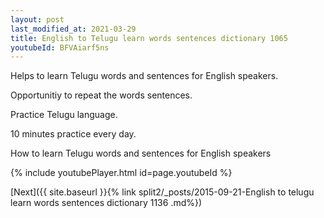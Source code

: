 ```yaml
---
layout: post
last_modified_at: 2021-03-29
title: English to Telugu learn words sentences dictionary 1065 
youtubeId: BFVAiarf5ns
---
```

 
 
Helps to learn Telugu words and sentences for English speakers.

Opportunitiy to repeat the words sentences. 

Practice Telugu language. 
 
10 minutes practice every day. 
 
How to learn Telugu words and sentences for English speakers 
 
{% include youtubePlayer.html id=page.youtubeId %}
 
 
[Next]({{ site.baseurl }}{% link  split2/_posts/2015-09-21-English to telugu learn words sentences dictionary 1136 .md%})
 
